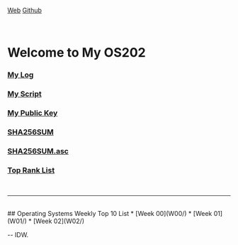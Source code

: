 ---
---

[Web](https://ivanadebora.github.io/os202/)
[Github](https://github.com/ivanadebora/os202)


<br>

# Welcome to My OS202

### [My Log](TXT/mylog.txt)
### [My Script](TXT/myscript.sh)
### [My Public Key](TXT/mypubkey.txt)
### [SHA256SUM](TXT/SHA256SUM)
### [SHA256SUM.asc](TXT/SHA256SUM.asc)
### [Top Rank List](TXT/myrank.txt)
<br>
<hr>
<br>
## Operating Systems Weekly Top 10 List
* [Week 00](W00/)
* [Week 01](W01/)
* [Week 02](W02/)



-- IDW.

